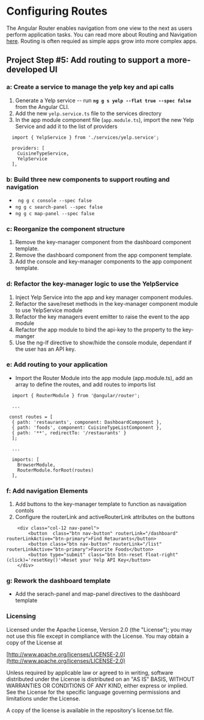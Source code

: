 # Configuring Routes
The Angular Router enables navigation from one view to the next as users perform application tasks. You can read more about Routing and Navigation [here](https://angular.io/guide/router). Routing is often requied as simple apps grow into more complex apps. 

## Project Step #5: Add routing to support a more-developed UI

### a: Create a service to manage the yelp key and api calls
1. Generate a Yelp service -- run **``` ng g s yelp --flat true --spec false ```** from the Angular CLI.
2. Add the new ```yelp.service.ts``` file to the services directory
3. In the app module component file (```app.module.ts```), import the new Yelp Service and add it to the list of providers

```
  import { YelpService } from './services/yelp.service';

  providers: [
    CuisineTypeService,
    YelpService
  ],
```

### b: Build three new components to support routing and navigation
* ``` ng g c console --spec false```  
* ``` ng g c search-panel --spec false ```  
* ``` ng g c map-panel --spec false ```  

### c: Reorganize the component structure
1. Remove the key-manager component from the dashboard component template.
2. Remove the dashboard component from the app component template.
3. Add the console and key-manager components to the app component template.

### d: Refactor the key-manager logic to use the YelpService 
1. Inject Yelp Service into the app and key manager component modules.
2. Refactor the save/reset methods in the key-manager component module to use YelpService module
3. Refactor the key managers event emitter to raise the event to the app module
4. Refactor the app module to bind the api-key to the property to the key-manger
5. Use the ng-If directive to show/hide the console module, dependant if the user has an API key.

### e: Add routing to your application
* Import the Router Module into the app module (app.module.ts), add an array to define the routes, and add routes to imports list
```
  import { RouterModule } from '@angular/router';

  ...

 const routes = [
  { path: 'restaurants', component: DashboardComponent },
  { path: 'foods', component: CuisineTypeListComponent },
  { path: '**', redirectTo: '/restaurants' }
  ];

  ...

  imports: [
    BrowserModule,
    RouterModule.forRoot(routes)
  ],
```

### f: Add navigation Elements

1. Add buttons to the key-manager template to function as navaigation contols
2. Configure the routerLink and activeRouterLink attributes on the buttons

```
    <div class="col-12 nav-panel">
        <button  class="btn nav-button" routerLink="/dashboard"  routerLinkActive="btn-primary">Find Retaurants</button>
        <button class="btn nav-button" routerLink="/list"  routerLinkActive="btn-primary">Favorite Foods</button>
        <button type="submit" class="btn btn-reset float-right" (click)='resetKey()'>Reset your Yelp API Key</button>
    </div>
```    

### g: Rework the dashboard template
* Add the serach-panel and map-panel directives to the dashboard template

### Licensing

Licensed under the Apache License, Version 2.0 (the "License"); you may not use this file except in compliance with the License. You may obtain a copy of the License at

[http://www.apache.org/licenses/LICENSE-2.0](http://www.apache.org/licenses/LICENSE-2.0)

Unless required by applicable law or agreed to in writing, software distributed under the License is distributed on an "AS IS" BASIS, WITHOUT WARRANTIES OR CONDITIONS OF ANY KIND, either express or implied. See the License for the specific language governing permissions and limitations under the License.

A copy of the license is available in the repository's license.txt file.
